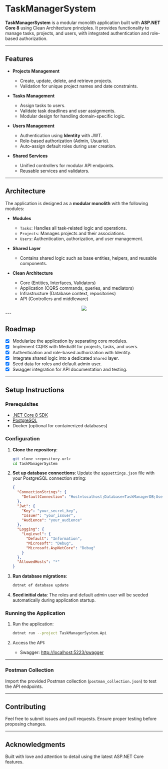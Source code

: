 
# TaskManagerSystem

**TaskManagerSystem** is a modular monolith application built with **ASP.NET Core 8** using Clean Architecture principles. It provides functionality to manage tasks, projects, and users, with integrated authentication and role-based authorization.

---

## Features

- **Projects Management**
  - Create, update, delete, and retrieve projects.
  - Validation for unique project names and date constraints.
  
- **Tasks Management**
  - Assign tasks to users.
  - Validate task deadlines and user assignments.
  - Modular design for handling domain-specific logic.
  
- **Users Management**
  - Authentication using **Identity** with JWT.
  - Role-based authorization (Admin, Usuario).
  - Auto-assign default roles during user creation.
  
- **Shared Services**
  - Unified controllers for modular API endpoints.
  - Reusable services and validators.


---

## Architecture

The application is designed as a **modular monolith** with the following modules:

- **Modules**
  - `Tasks`: Handles all task-related logic and operations.
  - `Projects`: Manages projects and their associations.
  - `Users`: Authentication, authorization, and user management.

- **Shared Layer**
  - Contains shared logic such as base entities, helpers, and reusable components.
  
- **Clean Architecture**
  - Core (Entities, Interfaces, Validators)
  - Application (CQRS commands, queries, and mediators)
  - Infrastructure (Database context, repositories)
  - API (Controllers and middleware)
  
<div align="center">
<img src="https://lh3.googleusercontent.com/pw/AP1GczMk6fWnz3yPNhzr54ha8CrrYkKw_KKDxvsfQ3vmC_e3u5oFcaeLjdQ0P8fwRrVgFyZ7kUPJLN9NgBmIjmsqAvB5eIKDkQwYxXmoPNvZm8CSXEQvE_s-RKU7gqLhpoQFxl6I6gX4DF5Eb1VWi4N_CCXf=w397-h480-s-no-gm?authuser=0">
</div>
---

## Roadmap

- [x] Modularize the application by separating core modules.
- [x] Implement CQRS with MediatR for projects, tasks, and users.
- [x] Authentication and role-based authorization with Identity.
- [x] Integrate shared logic into a dedicated `Shared` layer.
- [x] Seed data for roles and default admin user.
- [x] Swagger integration for API documentation and testing.

---

## Setup Instructions

### Prerequisites

- [.NET Core 8 SDK](https://dotnet.microsoft.com/download/dotnet/8.0)
- [PostgreSQL](https://www.postgresql.org/download/)
- Docker (optional for containerized databases)

### Configuration

1. **Clone the repository**:
   ```bash
   git clone <repository-url>
   cd TaskManagerSystem
   ```

2. **Set up database connections**:
   Update the `appsettings.json` file with your PostgreSQL connection string:
    ```json
    {
      "ConnectionStrings": {
        "DefaultConnection": "Host=localhost;Database=TaskManagerDB;Username=your_user;Password=your_password"
      },
      "Jwt": {
        "Key": "your_secret_key",
        "Issuer": "your_issuer",
        "Audience": "your_audience"
      },
      "Logging": {
        "LogLevel": {
          "Default": "Information",
          "Microsoft": "Debug",
          "Microsoft.AspNetCore": "Debug"
        }
      },
      "AllowedHosts": "*"
    }
    ```

3. **Run database migrations**:
   ```bash
   dotnet ef database update
   ```

4. **Seed initial data**:
   The roles and default admin user will be seeded automatically during application startup.

### Running the Application

1. Run the application:
   ```bash
   dotnet run --project TaskManagerSystem.Api
   ```

2. Access the API:
   - Swagger: [http://localhost:5223/swagger](http://localhost:5223/swagger)

---

### Postman Collection

Import the provided Postman collection (`postman_collection.json`) to test the API endpoints.

---

## Contributing

Feel free to submit issues and pull requests. Ensure proper testing before proposing changes.

---

## Acknowledgments

Built with love and attention to detail using the latest ASP.NET Core features.
